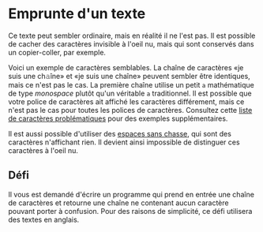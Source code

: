 # Emprunte d'un texte
Ce texte peut sembler ordinaire, mais en réalité il ne l'est pas. Il est possible de cacher
des caractères invisible à l'oeil nu, mais qui sont conservés dans un 
copier-coller, par exemple.

Voici un exemple de caractères semblables. La chaîne de caractères «je suis une
ch𝚊îne» et «je suis une chaîne» peuvent sembler être identiques, mais ce n'est pas
le cas. La première chaîne utilise un petit `a` mathématique de type _monospace_ plutôt
qu'un véritable `a` traditionnel. Il est possible que votre police de caractères ait affiché les caractères différement, mais ce n'est pas le cas pour toutes les polices de
caractères. Consultez cette [liste de caractères problématiques](http://www.unicode.org/Public/security/latest/confusables.txt) pour des exemples supplémentaires.

Il est aussi possible d'utiliser des
[espaces sans chasse](https://fr.wikipedia.org/wiki/Espace_sans_chasse), qui sont
des caractères n'affichant rien. Il devient ainsi impossible de distinguer ces
caractères à l'oeil nu.

## Défi
Il vous est demandé d'écrire un programme qui prend en entrée une chaîne de
caractères et retourne une chaîne ne contenant aucun caractère pouvant porter à
confusion. Pour des raisons de simplicité, ce défi utilisera des textes en anglais.
